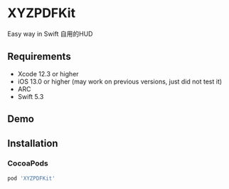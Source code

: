 # XYZPDFKit
Easy way in Swift
自用的HUD



## Requirements
* Xcode 12.3 or higher
* iOS 13.0 or higher (may work on previous versions, just did not test it)
* ARC
* Swift 5.3

## Demo



## Installation

### CocoaPods

``` ruby
pod 'XYZPDFKit'
```
